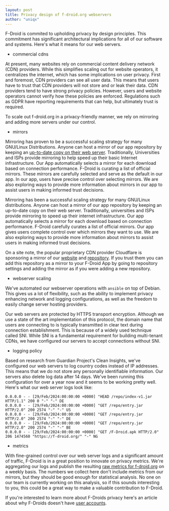 ```yaml
---
layout: post
title: Privacy design of f-droid.org webservers
author: "uniqx"
---
```


F-Droid is commited to upholding privacy by design principles.  This commitment
has significant architectural implications for all of our software and systems.
Here's what it means for our web servers.

* commercial cdns

At present, many websites rely on commercial content delivery network (CDN)
providers.  While this simplifies scaling out for website operators, it
centralizes the internet, which has some implications on user privacy. First
and foremost, CDN providers can see all user data.  This means that users have
to trust that CDN providers will not store and or leak their data. CDN
providers tend to have strong privacy policies.  However, users and website
operators cannot verify how these policies are enforced. Regulations such as
GDPR have reporting requirements that can help, but ultimately trust is
required.

To scale out f-droid.org in a privacy-friendly manner, we rely on mirroring and
adding more servers under our control.

* mirrors

Mirroring has proven to be a successful scaling strategy for many GNU/Linux Distributions.
Anyone can host a mirror of our app repository by keeping an [up-to-date copy on their web server](https://f-droid.org/docs/Running_a_Mirror/).
Traditionally, Universities and ISPs provide mirroring to help speed up their basic Internet infrastructure.
Our App automatically selects a mirror for each download based on connection performance.
F-Droid is curating a list of official mirrors.
These mirrors are carefully selected and serve as the default in our app.
In our app, users have precise control over selecting mirrors.
We are also exploring ways to provide more information about mirrors in our app to assist users in making informed trust decisions.

Mirroring has been a successful scaling strategy for many GNU/Linux
distributions. Anyone can host a mirror of our app repository by keeping an
up-to-date copy on their web server. Traditionally, universities and ISPs
provide mirroring to speed up their internet infrastructure. Our app
automatically selects a mirror for each download based on connection
performance. F-Droid carefully curates a list of official mirrors. Our app
gives users complete control over which mirrors they want to use. We are also
exploring ways to provide more information about mirrors to assist users in
making informed trust decisions.

On a site note, the popular proprietary CDN provider Cloudflare is sponsoring a
mirror of our [website](https://cloudflare.f-droid.org) and
[repository](https://cloudflare.f-droid.org/fdroid/repo).  If you trust them
you can add this repository as a mirror to your F-Droid App by going to
repository settings and adding the mirror as if you were adding a new
repository.

* webserver scaling

We've automated our webserver operations with `ansible` on top of Debian. This
gives us a lot of flexibility, such as the ability to implement privacy
enhancing network and logging configurations, as well as the freedom to easily
change server hosting providers.

Our web servers are protected by HTTPS transport encryption. Although we use a
state of the art implementation of this protocol, the domain name that users
are connecting to is typically transmitted in clear text during connection
establishment. This is because of a widely used technique called SNI. While SNI
is a fundamental requirement for building multi-tenant CDNs, we have configured
our servers to accept connections without SNI.

* logging policy

Based on research from Guardian Project's Clean Insights, we've configured our
web servers to log country codes instead of IP addresses.  This means that we
do not store any personally identifiable information.  Our servers also delete
log data after 14 days.  We've been running this configuration for over a year
now and it seems to be working pretty well.  Here's what our web server logs
look like:

```
0.0.0.0 - - [29/Feb/2024:00:00:00 +0000] "HEAD /repo/index-v1.jar HTTP/1.1" 200 0 "-" "-" DE
0.0.0.0 - - [29/Feb/2024:00:00:00 +0000] "GET /repo/entry.jar HTTP/2.0" 200 2574 "-" "-" US
0.0.0.0 - - [29/Feb/2024:00:00:00 +0000] "GET /repo/entry.jar HTTP/2.0" 200 2574 "-" "-" DE
0.0.0.0 - - [29/Feb/2024:00:00:00 +0000] "GET /repo/entry.jar HTTP/2.0" 200 2574 "-" "-" BE
0.0.0.0 - - [29/Feb/2024:00:00:00 +0000] "GET /F-Droid.apk HTTP/2.0" 206 1474560 "https://f-droid.org/" "-" NG
```

* metrics

With fine-grained control over our web server logs and a significant amount of
traffic, F-Droid is in a great position to innovate on privacy metrics. We're
aggregating our logs and publish the resulting [raw metrics for
f-droid.org](https://gitlab.com/fdroid/metrics-data) on a weekly basis. The
numbers we collect here don't include metrics from our mirrors, but they should
be good enough for statistical analysis.  No one on our team is currently
working on this analysis, so if this sounds interesting to you, this could be a
great way to make a valuable contribution to F-Droid.

If you're interested to learn more about F-Droids privacy here's an article
about why F-Droids doesn't have [user
accounts](https://f-droid.org/en/2022/02/28/no-user-accounts-by-design.html).

